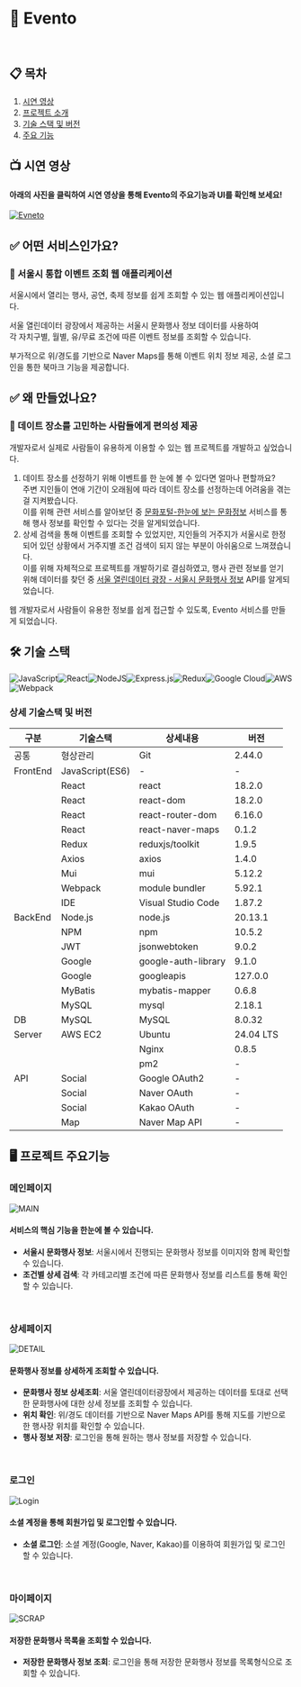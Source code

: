 # 📣 Evento
<br/>

## 📋 목차
1. [시연 영상](#-시연-영상)
2. [프로젝트 소개](#-어떤-서비스인가요)
3. [기술 스택 및 버전](#기술-스택)
4. [주요 기능](#-프로젝트-주요기능)

## 📺 시연 영상

#### 아래의 사진을 클릭하여 시연 영상을 통해 Evento의 주요기능과 UI를 확인해 보세요!
[![Evneto](https://github.com/user-attachments/assets/0b2e0603-b9a8-4ec9-b648-8aa1f083ab27)](https://youtu.be/54uM2fqwv3s)
</br>

## ✅ 어떤 서비스인가요?
### 📌 서울시 통합 이벤트 조회 웹 애플리케이션
서울시에서 열리는 행사, 공연, 축제 정보를 쉽게 조회할 수 있는 웹 애플리케이션입니다.

서울 열린데이터 광장에서 제공하는 서울시 문화행사 정보 데이터를 사용하여</br>각 자치구별, 월별, 유/무료 조건에 따른 이벤트 정보를 조회할 수 있습니다.

부가적으로 위/경도를 기반으로 Naver Maps를 통해 이벤트 위치 정보 제공, 소셜 로그인을 통한 북마크 기능을 제공합니다.

## ✅ 왜 만들었나요?
### 📌 데이트 장소를 고민하는 사람들에게 편의성 제공

개발자로서 실제로 사람들이 유용하게 이용할 수 있는 웹 프로젝트를 개발하고 싶었습니다.

  1. 데이트 장소를 선정하기 위해 이벤트를 한 눈에 볼 수 있다면 얼마나 편할까요?</br>주변 지인들이 연애 기간이 오래됨에 따라 데이트 장소를 선정하는데 어려움을 겪는 걸 지켜봤습니다.</br>이를 위해 관련 서비스를 알아보던 중 [문화포털-한눈에 보는 문화정보](https://www.culture.go.kr/oneeye/oneEyeList.do) 서비스를 통해 행사 정보를 확인할 수 있다는 것을 알게되었습니다.
  2. 상세 검색을 통해 이벤트를 조회할 수 있었지만, 지인들의 거주지가 서울시로 한정되어 있던 상황에서 거주지별 조건 검색이 되지 않는 부분이 아쉬움으로 느껴졌습니다.</br>이를 위해 자체적으로 프로젝트를 개발하기로 결심하였고, 행사 관련 정보를 얻기 위해 데이터를 찾던 중 [서울 열린데이터 광장 - 서울시 문화행사 정보](https://data.seoul.go.kr/dataList/OA-15486/S/1/datasetView.do) API를 알게되었습니다.

웹 개발자로서 사람들이 유용한 정보를 쉽게 접근할 수 있도록, Evento 서비스를 만들게 되었습니다.

## 🛠 기술 스택

![JavaScript](https://img.shields.io/badge/javascript-%23323330.svg?style=for-the-badge&logo=javascript&logoColor=%23F7DF1E)![React](https://img.shields.io/badge/react-%2320232a.svg?style=for-the-badge&logo=react&logoColor=%2361DAFB)![NodeJS](https://img.shields.io/badge/node.js-6DA55F?style=for-the-badge&logo=node.js&logoColor=white)![Express.js](https://img.shields.io/badge/express.js-%23404d59.svg?style=for-the-badge&logo=express&logoColor=%2361DAFB)![Redux](https://img.shields.io/badge/redux-%23593d88.svg?style=for-the-badge&logo=redux&logoColor=white)![Google Cloud](https://img.shields.io/badge/GoogleCloud-%234285F4.svg?style=for-the-badge&logo=google-cloud&logoColor=white)![AWS](https://img.shields.io/badge/AWS-%23FF9900.svg?style=for-the-badge&logo=amazon-aws&logoColor=white)![Webpack](https://img.shields.io/badge/webpack-%238DD6F9.svg?style=for-the-badge&logo=webpack&logoColor=black)
<br/>

### 상세 기술스택 및 버전
| 구분     | 기술스택             | 상세내용                | 버전     |
|----------|---------------------|-------------------------|----------|
| 공통     | 형상관리             | Git                     | 2.44.0   |
| FrontEnd | JavaScript(ES6)     | -                       | -        |
|          | React               | react                   | 18.2.0   |
|          | React               | react-dom               | 18.2.0   |
|          | React               | react-router-dom        | 6.16.0   |
|          | React               | react-naver-maps        | 0.1.2    |
|          | Redux               | reduxjs/toolkit         | 1.9.5    |
|          | Axios               | axios                   | 1.4.0    |
|          | Mui                 | mui                     | 5.12.2   |
|          | Webpack             | module bundler          | 5.92.1   |
|          | IDE                 | Visual Studio Code      | 1.87.2   |
| BackEnd  | Node.js             | node.js                 | 20.13.1  |
|          | NPM                 | npm                     | 10.5.2   |
|          | JWT                 | jsonwebtoken            | 9.0.2    |
|          | Google              | google-auth-library     | 9.1.0    |
|          | Google              | googleapis              | 127.0.0  |
|          | MyBatis             | mybatis-mapper          | 0.6.8    |
|          | MySQL               | mysql                   | 2.18.1   |
| DB       | MySQL               | MySQL                   | 8.0.32   |
| Server   | AWS EC2             | Ubuntu                  | 24.04 LTS|
|          |                     | Nginx                   | 0.8.5    |
|          |                     | pm2                     | -        |
| API      | Social              | Google OAuth2           | -        |
|          | Social              | Naver OAuth             | -        |
|          | Social              | Kakao OAuth             | -        |
|          | Map                 | Naver Map API           | -        |

## 🖥️ 프로젝트 주요기능

### 메인페이지
![MAIN](https://github.com/user-attachments/assets/14e020d8-ef64-4a19-bb47-d39561fd142c)

#### 서비스의 핵심 기능을 한눈에 볼 수 있습니다.
- <b>서울시 문화행사 정보</b>: 서울시에서 진행되는 문화행사 정보를 이미지와 함께 확인할 수 있습니다.
- <b>조건별 상세 검색</b>: 각 카테고리별 조건에 따른 문화행사 정보를 리스트를 통해 확인할 수 있습니다.
<br/>

### 상세페이지
![DETAIL](https://github.com/user-attachments/assets/d3693738-ca13-47ee-b14f-e887397a1b55)

#### 문화행사 정보를 상세하게 조회할 수 있습니다.
- <b>문화행사 정보 상세조회</b>: 서울 열린데이터광장에서 제공하는 데이터를 토대로 선택한 문화행사에 대한 상세 정보를 조회할 수 있습니다.
- <b>위치 확인</b>: 위/경도 데이터를 기반으로 Naver Maps API를 통해 지도를 기반으로 한 행사장 위치를 확인할 수 있습니다.
- <b>행사 정보 저장</b>: 로그인을 통해 원하는 행사 정보를 저장할 수 있습니다.
<br/>

### 로그인
![Login](https://github.com/user-attachments/assets/43336a98-8037-4aa5-9a8a-2329374363db)

#### 소셜 계정을 통해 회원가입 및 로그인할 수 있습니다.
- <b>소셜 로그인</b>: 소셜 계정(Google, Naver, Kakao)를 이용하여 회원가입 및 로그인 할 수 있습니다.
</br>

### 마이페이지
![SCRAP](https://github.com/user-attachments/assets/cfd8977d-324a-461f-8b03-e9f2e511b720)

#### 저장한 문화행사 목록을 조회할 수 있습니다.
- <b>저장한 문화행사 정보 조회</b>: 로그인을 통해 저장한 문화행사 정보를 목록형식으로 조회할 수 있습니다.
<br/>
